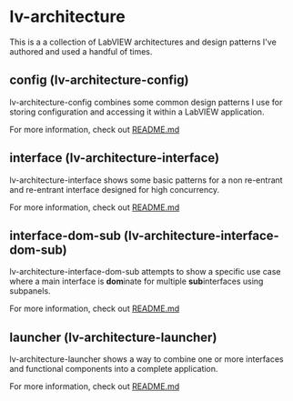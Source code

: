 # lv-architecture
This is a a collection of LabVIEW architectures and design patterns I've authored and used a handful of times.

## config (lv-architecture-config)

lv-architecture-config combines some common design patterns I use for storing configuration and accessing it within a LabVIEW application.

For more information, check out [README.md](./config/README.md)

## interface (lv-architecture-interface)

lv-architecture-interface shows some basic patterns for a non re-entrant and re-entrant interface designed for high concurrency.

For more information, check out [README.md](./interface/README.md)

## interface-dom-sub (lv-architecture-interface-dom-sub)

lv-architecture-interface-dom-sub attempts to show a specific use case where a main interface is **dom**inate for multiple **sub**interfaces using subpanels.

For more information, check out [README.md](./interface-dom-sub/README.md)

## launcher (lv-architecture-launcher)

lv-architecture-launcher shows a way to combine one or more interfaces and functional components into a complete application. 

For more information, check out [README.md](./launcher/README.md)

